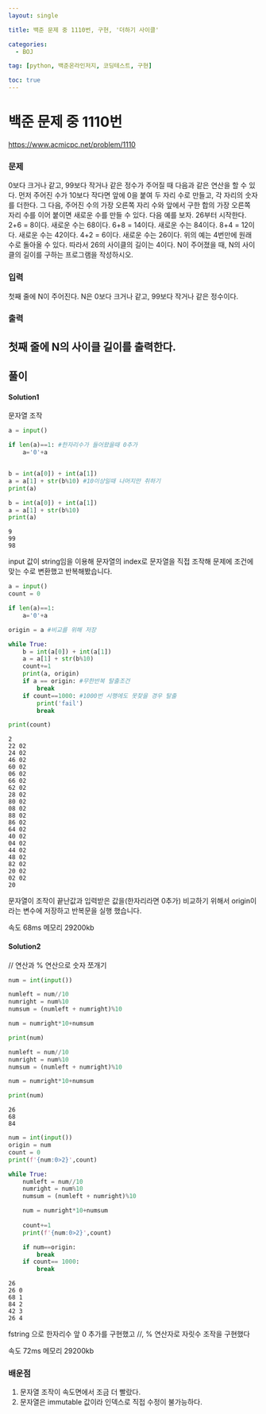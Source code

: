 ```yaml
---
layout: single

title: 백준 문제 중 1110번, 구현, '더하기 사이클'

categories:
  - BOJ

tag: [python, 백준온라인저지, 코딩테스트, 구현]

toc: true
---
```


# 백준 문제 중 1110번
https://www.acmicpc.net/problem/1110

### 문제
0보다 크거나 같고, 99보다 작거나 같은 정수가 주어질 때 다음과 같은 연산을 할 수 있다. 먼저 주어진 수가 10보다 작다면 앞에 0을 붙여 두 자리 수로 만들고, 각 자리의 숫자를 더한다. 그 다음, 주어진 수의 가장 오른쪽 자리 수와 앞에서 구한 합의 가장 오른쪽 자리 수를 이어 붙이면 새로운 수를 만들 수 있다. 다음 예를 보자.
26부터 시작한다. 2+6 = 8이다. 새로운 수는 68이다. 6+8 = 14이다. 새로운 수는 84이다. 8+4 = 12이다. 새로운 수는 42이다. 4+2 = 6이다. 새로운 수는 26이다.
위의 예는 4번만에 원래 수로 돌아올 수 있다. 따라서 26의 사이클의 길이는 4이다.
N이 주어졌을 때, N의 사이클의 길이를 구하는 프로그램을 작성하시오.


### 입력
첫째 줄에 N이 주어진다. N은 0보다 크거나 같고, 99보다 작거나 같은 정수이다.

### 출력
첫째 줄에 N의 사이클 길이를 출력한다.
---

## 풀이 

#### Solution1 
문자열 조작


```python
a = input()

if len(a)==1: #한자리수가 들어왔을때 0추가
    a='0'+a


b = int(a[0]) + int(a[1])
a = a[1] + str(b%10) #10이상일때 나머지만 취하기
print(a)

b = int(a[0]) + int(a[1])
a = a[1] + str(b%10)
print(a)
```

    9
    99
    98


input 값이 string임을 이용해 문자열의 index로 문자열을 직접 조작해 문제에 조건에 맞는 수로 변환했고 반복해봤습니다.


```python
a = input()
count = 0

if len(a)==1:
    a='0'+a

origin = a #비교를 위해 저장

while True:
    b = int(a[0]) + int(a[1])
    a = a[1] + str(b%10)
    count+=1
    print(a, origin)
    if a == origin: #무한반복 탈출조건
        break
    if count==1000: #1000번 시행에도 못찾을 경우 탈출
        print('fail')
        break

print(count)
```

    2
    22 02
    24 02
    46 02
    60 02
    06 02
    66 02
    62 02
    28 02
    80 02
    08 02
    88 02
    86 02
    64 02
    40 02
    04 02
    44 02
    48 02
    82 02
    20 02
    02 02
    20


문자열이 조작이 끝난값과 입력받은 값을(한자리라면 0추가) 비교하기 위해서 origin이라는 변수에 저장하고 반복문을 실행 했습니다.

속도 68ms 메모리 29200kb

#### Solution2
// 연산과 % 연산으로 숫자 쪼개기


```python
num = int(input())

numleft = num//10
numright = num%10
numsum = (numleft + numright)%10

num = numright*10+numsum

print(num)

numleft = num//10
numright = num%10
numsum = (numleft + numright)%10

num = numright*10+numsum

print(num)
```

    26
    68
    84



```python
num = int(input())
origin = num
count = 0
print(f'{num:0>2}',count)

while True:
    numleft = num//10
    numright = num%10
    numsum = (numleft + numright)%10

    num = numright*10+numsum
    
    count+=1
    print(f'{num:0>2}',count)

    if num==origin:
        break
    if count== 1000:
        break
```

    26
    26 0
    68 1
    84 2
    42 3
    26 4


fstring 으로 한자리수 앞 0 추가를 구현했고
//, % 연산자로 자릿수 조작을 구현했다

속도 72ms 메모리 29200kb

### 배운점
1. 문자열 조작이 속도면에서 조금 더 빨랐다.
2. 문자열은 immutable 값이라 인덱스로 직접 수정이 불가능하다.
